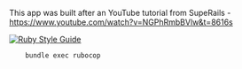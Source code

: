 This app was built after an YouTube tutorial from SupeRails - https://www.youtube.com/watch?v=NGPhRmbBVlw&t=8616s

[![Ruby Style Guide](https://img.shields.io/badge/code_style-rubocop-brightgreen.svg)](https://github.com/rubocop/rubocop)
```
	bundle exec rubocop
```
